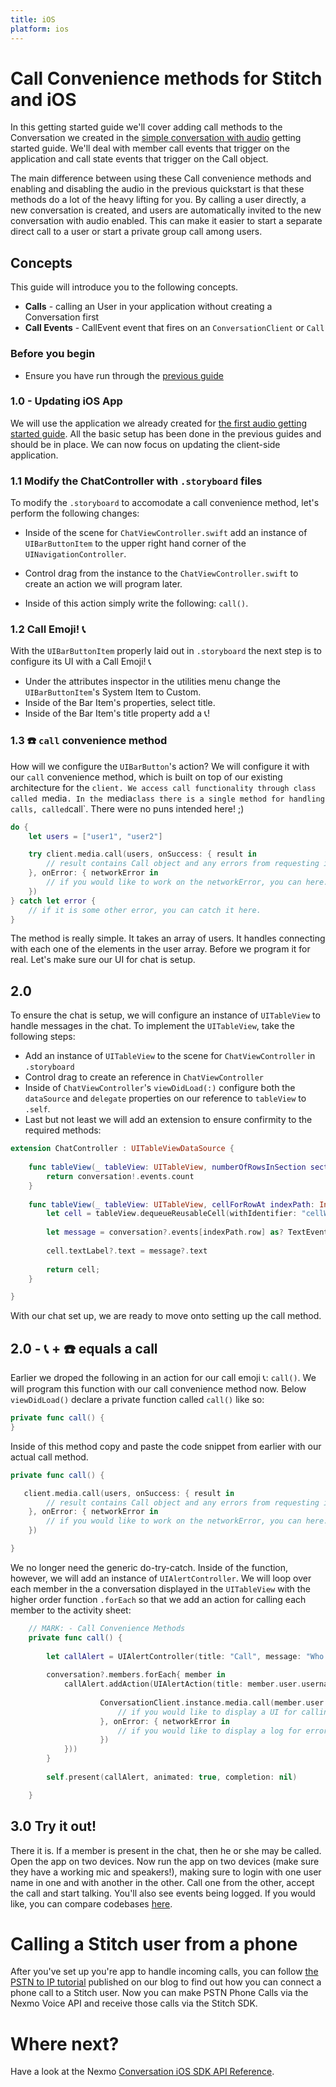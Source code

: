 ```yaml
---
title: iOS
platform: ios
---
```


# Call Convenience methods for Stitch and iOS

In this getting started guide we'll cover adding call methods to the Conversation we created in the [simple conversation with audio](/stitch/in-app-voice/guides/enable-audio/ios) getting started guide. We'll deal with member call events that trigger on the application and call state events that trigger on the Call object.

The main difference between using these Call convenience methods and enabling and disabling the audio in the previous quickstart is that these methods do a lot of the heavy lifting for you. By calling a user directly, a new conversation is created, and users are automatically invited to the new conversation with audio enabled. This can make it easier to start a separate direct call to a user or start a private group call among users.

## Concepts

This guide will introduce you to the following concepts.

- **Calls** - calling an User in your application without creating a Conversation first
- **Call Events** - CallEvent event that fires on an `ConversationClient` or `Call`


### Before you begin
- Ensure you have run through the [previous guide](/stitch/in-app-voice/guides/enable-audio/ios) 

### 1.0 - Updating iOS App

We will use the application we already created for [the first audio getting started guide](/stitch/in-app-voice/guides/enable-audio/ios). All the basic setup has been done in the previous guides and should be in place. We can now focus on updating the client-side application.

### 1.1 Modify the ChatController with `.storyboard` files 
To modify the `.storyboard` to accomodate a call convenience method, let's perform the following changes: 

- Inside of the scene for `ChatViewController.swift` add an instance of `UIBarButtonItem` to the upper right hand corner of the `UINavigationController`. 

- Control drag from the instance to the `ChatViewController.swift` to create an action we will program later. 

- Inside of this action simply write the following: `call()`. 

### 1.2 Call Emoji! 📞

With the `UIBarButtonItem` properly laid out in `.storyboard` the next step is to configure its UI with a Call Emoji! 📞

- Under the attributes inspector in the utilities menu change the `UIBarButtonItem`'s System Item to Custom. 
- Inside of the Bar Item's properties, select title. 
- Inside of the Bar Item's title property add a 📞!

### 1.3 ☎️ `call` convenience method 

How will we configure the `UIBarButton`'s action? We will configure it with our `call` convenience method, which is built on top of our existing architecture for the `client. We access call functionality through class called `media`. In the `media` class there is a single method for handling calls, called `call`. There were no puns intended here! ;) 


```swift
do {
    let users = ["user1", "user2"]

    try client.media.call(users, onSuccess: { result in
        // result contains Call object and any errors from requesting invites for users
    }, onError: { networkError in
        // if you would like to work on the networkError, you can here.
    })
} catch let error {
    // if it is some other error, you can catch it here.
}
``` 

The method is really simple. It takes an array of users. It handles connecting with each one of the elements in the user array. Before we program it for real. Let's make sure our UI for chat is setup. 

## 2.0 

To ensure the chat is setup, we will configure an instance of `UITableView` to handle messages in the chat. To implement the `UITableView`, take the following steps: 

- Add an instance of `UITableView` to the scene for `ChatViewController` in `.storyboard`
- Control drag to create an reference in `ChatViewController`
- Inside of `ChatViewController`'s `viewDidLoad(:)` configure both the `dataSource` and `delegate` properties on our reference to `tableView` to `.self`. 
- Last but not least we will add an extension to ensure confirmity to the required methods:

```swift
extension ChatController : UITableViewDataSource {
    
    func tableView(_ tableView: UITableView, numberOfRowsInSection section: Int) -> Int {
        return conversation!.events.count
    }
    
    func tableView(_ tableView: UITableView, cellForRowAt indexPath: IndexPath) -> UITableViewCell {
        let cell = tableView.dequeueReusableCell(withIdentifier: "cellWithIdentifier", for: indexPath)
        
        let message = conversation?.events[indexPath.row] as? TextEvent
        
        cell.textLabel?.text = message?.text
        
        return cell;
    }

} 
``` 
With our chat set up, we are ready to move onto setting up the call method. 

## 2.0 -  📞 + ☎️ equals a call

Earlier we droped the following in an action for our call emoji 📞: `call()`. We will program this function with our call convenience method now. Below `viewDidLoad()` declare a private function called `call()` like so: 

```swift 
private func call() {
}
``` 

Inside of this method copy and paste the code snippet from earlier with our actual call method. 

```swift 
private func call() {

   client.media.call(users, onSuccess: { result in
        // result contains Call object and any errors from requesting invites for users
    }, onError: { networkError in
        // if you would like to work on the networkError, you can here.
    })

}
``` 
We no longer need the generic do-try-catch.  Inside of the function, however, we will add an instance of `UIAlertController`. We will loop over each member in the a conversation displayed in the `UITableView` with the higher order function `.forEach` so that we add an action for calling each member to the activity sheet:

```swift
    // MARK: - Call Convenience Methods
    private func call() {
        
        let callAlert = UIAlertController(title: "Call", message: "Who would you like to call?", preferredStyle: .sheet)
        
        conversation?.members.forEach{ member in
            callAlert.addAction(UIAlertAction(title: member.user.username, style: .default, handler: {
                
                    ConversationClient.instance.media.call(member.user.username, onSuccess: { result in
                        // if you would like to display a UI for calling...
                    }, onError: { networkError in
                        // if you would like to display a log for error...
                    })
            }))
        }
        
        self.present(callAlert, animated: true, completion: nil)

    }
```
## 3.0 Try it out!

There it is. If a member is present in the chat, then he or she may be called. Open the app on two devices. Now run the app on two devices (make sure they have a working mic and speakers!), making sure to login with one user name in one and with another in the other. Call one from the other, accept the call and start talking. You'll also see events being logged. If you would like, you can compare codebases [here](https://github.com/Nexmo/stitch-ios-quickstart/tree/master/examples/convenience-calling). 

# Calling a Stitch user from a phone

After you've set up you're app to handle incoming calls, you can follow [the PSTN to IP tutorial](https://www.nexmo.com/blog/2018/05/13/connect-phone-call-to-stitch-in-app-voice-dr/) published on our blog to find out how you can connect a phone call to a Stitch user. Now you can make PSTN Phone Calls via the Nexmo Voice API and receive those calls via the Stitch SDK. 

# Where next?

Have a look at the Nexmo [Conversation iOS SDK API Reference](https://developer.nexmo.com/sdk/stitch/ios/). 

